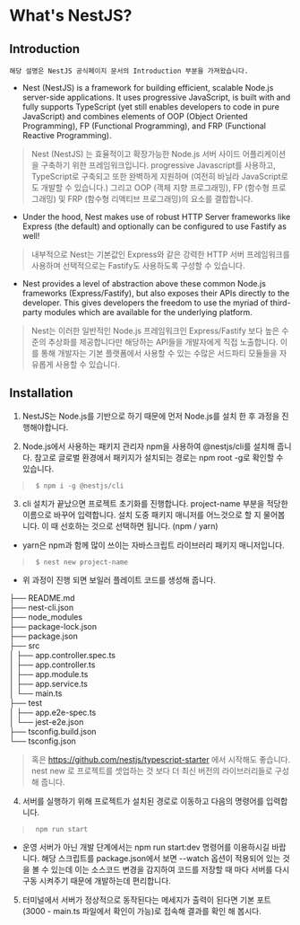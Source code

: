 # What's NestJS?

## Introduction

`해당 설명은 NestJS 공식페이지 문서의 Introduction 부분을 가져왔습니다.`

- Nest (NestJS) is a framework for building efficient, scalable Node.js server-side applications. It uses progressive JavaScript, is built with and fully supports TypeScript (yet still enables developers to code in pure JavaScript) and combines elements of OOP (Object Oriented Programming), FP (Functional Programming), and FRP (Functional Reactive Programming).

> Nest (NestJS) 는 효율적이고 확장가능한 Node.js 서버 사이드 어플리케이션을 구축하기 위한 프레임워크입니다. progressive Javascript를 사용하고, TypeScript로 구축되고 또한 완벽하게 지원하며 (여전히 바닐라 JavaScript로도 개발할 수 있습니다.) 그리고 OOP (객체 지향 프로그래밍), FP (함수형 프로그래밍) 및 FRP (함수형 리액티브 프로그래밍)의 요소를 결합합니다.

- Under the hood, Nest makes use of robust HTTP Server frameworks like Express (the default) and optionally can be configured to use Fastify as well!

> 내부적으로 Nest는 기본값인 Express와 같은 강력한 HTTP 서버 프레임워크를 사용하며 선택적으로는 Fastify도 사용하도록 구성할 수 있습니다.

- Nest provides a level of abstraction above these common Node.js frameworks (Express/Fastify), but also exposes their APIs directly to the developer. This gives developers the freedom to use the myriad of third-party modules which are available for the underlying platform.

> Nest는 이러한 일반적인 Node.js 프레임워크인 Express/Fastify 보다 높은 수준의 추상화를 제공합니다만 해당하는 API들을 개발자에게 직접 노출합니다. 이를 통해 개발자는 기본 플랫폼에서 사용할 수 있는 수많은 서드파티 모듈들을 자유롭게 사용할 수 있습니다.

## Installation

1. NestJS는 Node.js를 기반으로 하기 때문에 먼저 Node.js를 설치 한 후 과정을 진행해야합니다. 

2. Node.js에서 사용하는 패키지 관리자 npm을 사용하여 @nestjs/cli를 설치해 줍니다. 참고로 글로벌 환경에서 패키지가 설치되는 경로는 npm root -g로 확인할 수 있습니다.

> <Code> $ npm i -g @nestjs/cli </code>

3. cli 설치가 끝났으면 프로젝트 초기화를 진행합니다. project-name 부분을 적당한 이름으로 바꾸어 입력합니다. 설치 도중 패키지 매니저를 어느것으로 할 지 물어봅니다. 이 때 선호하는 것으로 선택하면 됩니다. (npm / yarn) 

- yarn은 npm과 함께 많이 쓰이는 자바스크립트 라이브러리 패키지 매니저입니다.

> <Code> $ nest new project-name </code>

- 위 과정이 진행 되면 보일러 플레이트 코드를 생성해 줍니다.

├── README.md  
├── nest-cli.json  
├── node_modules  
├── package-lock.json  
├── package.json  
├── src  
│   ├── app.controller.spec.ts  
│   ├── app.controller.ts  
│   ├── app.module.ts  
│   ├── app.service.ts  
│   └── main.ts  
├── test  
│   ├── app.e2e-spec.ts  
│   └── jest-e2e.json  
├── tsconfig.build.json  
└── tsconfig.json  

> 혹은 https://github.com/nestjs/typescript-starter 에서 시작해도 좋습니다. nest new 로 프로젝트를 셋업하는 것 보다 더 최신 버전의 라이브러리들로 구성해 줍니다.

4. 서버를 실행하기 위해 프로젝트가 설치된 경로로 이동하고 다음의 명령어를 입력합니다.

> <code> npm run start </code>

- 운영 서버가 아닌 개발 단계에서는 npm run start:dev 명령어를 이용하시길 바랍니다. 해당 스크립트를 package.json에서 보면 --watch 옵션이 적용되어 있는 것을 볼 수 있는데 이는 소스코드 변경을 감지하여 코드를 저장할 때 마다 서버를 다시 구동 시켜주기 때문에 개발하는데 편리합니다.

5. 터미널에서 서버가 정상적으로 동작된다는 메세지가 출력이 된다면 기본 포트(3000 - main.ts 파일에서 확인이 가능)로 접속해 결과를 확인 해 봅시다.